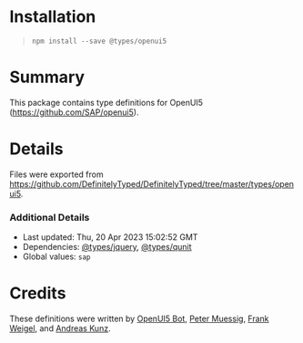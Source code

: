 # Installation
> `npm install --save @types/openui5`

# Summary
This package contains type definitions for OpenUI5 (https://github.com/SAP/openui5).

# Details
Files were exported from https://github.com/DefinitelyTyped/DefinitelyTyped/tree/master/types/openui5.

### Additional Details
 * Last updated: Thu, 20 Apr 2023 15:02:52 GMT
 * Dependencies: [@types/jquery](https://npmjs.com/package/@types/jquery), [@types/qunit](https://npmjs.com/package/@types/qunit)
 * Global values: `sap`

# Credits
These definitions were written by [OpenUI5 Bot](https://github.com/openui5bot), [Peter Muessig](https://github.com/petermuessig), [Frank Weigel](https://github.com/codeworrior), and [Andreas Kunz](https://github.com/akudev).

